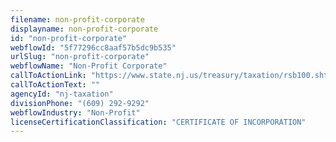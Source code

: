 ```yaml
---
filename: non-profit-corporate
displayname: non-profit-corporate
id: "non-profit-corporate"
webflowId: "5f77296cc8aaf57b5dc9b535"
urlSlug: "non-profit-corporate"
webflowName: "Non-Profit Corporate"
callToActionLink: "https://www.state.nj.us/treasury/taxation/rsb100.shtml"
callToActionText: ""
agencyId: "nj-taxation"
divisionPhone: "(609) 292-9292"
webflowIndustry: "Non-Profit"
licenseCertificationClassification: "CERTIFICATE OF INCORPORATION"
---
```

